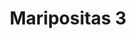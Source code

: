 ---
title: Maripositas 3
date: 
draft: false

# descripcion
description : Conjunto de cadena y dije con nácar. Largo de cadena 40, 45 o 50 cm a elección. Consultanos por los aros haciendo juego!

materials: Plata 925

color: 

dimensions: 

code: 06-26-0822

type: "Conjuntos"

categories: []

price: $5.820,00

price_eftvo: $4.950,00

# Images
# first image will be shown in the product page
images:
  # - image: "images/path_to_image"
  # La ubicacion de las imagenes es imagenes/Conjuntos/Conjuntos.Cadena y Dije/06-26-0822-maripositas-3
  - image: "./images/conjuntos/cadena_y_dije/06-26-0822-maripositas-3.jpg"
---